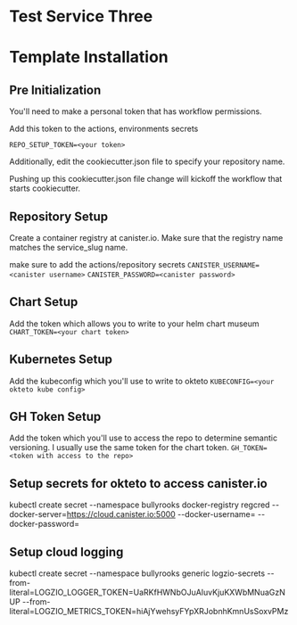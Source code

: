 # Test Service Three

# Template Installation
## Pre Initialization
You'll need to make a personal token that has workflow permissions.

Add this token to the actions, environments secrets

`REPO_SETUP_TOKEN=<your token>`

Additionally, edit the cookiecutter.json file to specify your repository
name.  

Pushing up this cookiecutter.json file change will kickoff the workflow
that starts cookiecutter.

## Repository Setup
Create a container registry at canister.io.  Make sure that the 
registry name matches the service_slug name.

make sure to add the actions/repository secrets
`CANISTER_USERNAME=<canister username>`
`CANISTER_PASSWORD=<canister password>`

## Chart Setup
Add the token which allows you to write to your helm chart museum
`CHART_TOKEN=<your chart token>`

## Kubernetes Setup
Add the kubeconfig which you'll use to write to okteto
`KUBECONFIG=<your okteto kube config>`

## GH Token Setup
Add the token which you'll use to access the repo to determine semantic versioning.  I usually
use the same token for the chart token.
`GH_TOKEN=<token with access to the repo>`

## Setup secrets for okteto to access canister.io
kubectl create secret --namespace bullyrooks docker-registry regcred --docker-server=https://cloud.canister.io:5000 --docker-username=<canister username> --docker-password=<canister password>

## Setup cloud logging
kubectl create secret --namespace bullyrooks generic logzio-secrets --from-literal=LOGZIO_LOGGER_TOKEN=UaRKfHWNbOJuAIuvKjuKXWbMNuaGzNUP --from-literal=LOGZIO_METRICS_TOKEN=hiAjYwehsyFYpXRJobnhKmnUsSoxvPMz
